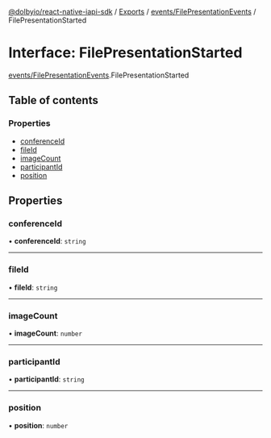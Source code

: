 [@dolbyio/react-native-iapi-sdk](../README.md) / [Exports](../modules.md) / [events/FilePresentationEvents](../modules/events_FilePresentationEvents.md) / FilePresentationStarted

# Interface: FilePresentationStarted

[events/FilePresentationEvents](../modules/events_FilePresentationEvents.md).FilePresentationStarted

## Table of contents

### Properties

- [conferenceId](events_FilePresentationEvents.FilePresentationStarted.md#conferenceid)
- [fileId](events_FilePresentationEvents.FilePresentationStarted.md#fileid)
- [imageCount](events_FilePresentationEvents.FilePresentationStarted.md#imagecount)
- [participantId](events_FilePresentationEvents.FilePresentationStarted.md#participantid)
- [position](events_FilePresentationEvents.FilePresentationStarted.md#position)

## Properties

### conferenceId

• **conferenceId**: `string`

___

### fileId

• **fileId**: `string`

___

### imageCount

• **imageCount**: `number`

___

### participantId

• **participantId**: `string`

___

### position

• **position**: `number`

